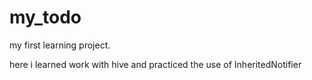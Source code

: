 # my_todo

my first learning project.

here i learned work with hive and practiced the use of InheritedNotifier


